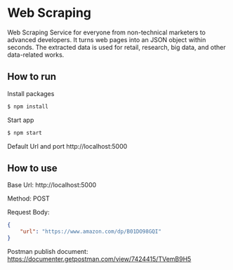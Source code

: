 # Web Scraping
Web Scraping Service for everyone from non-technical marketers to advanced developers. It turns web pages into an JSON object within seconds. 
The extracted data is used for retail, research, big data, and other data-related works.

## How to run
Install packages
```bash
$ npm install 
```
Start app
```bash
$ npm start 
```
Default Url and port
http://localhost:5000

## How to use
Base Url: http://localhost:5000

Method: POST

Request Body: 
```json
{
    "url": "https://www.amazon.com/dp/B01DO98GQI"
}
```
Postman publish document: https://documenter.getpostman.com/view/7424415/TVemB9H5
